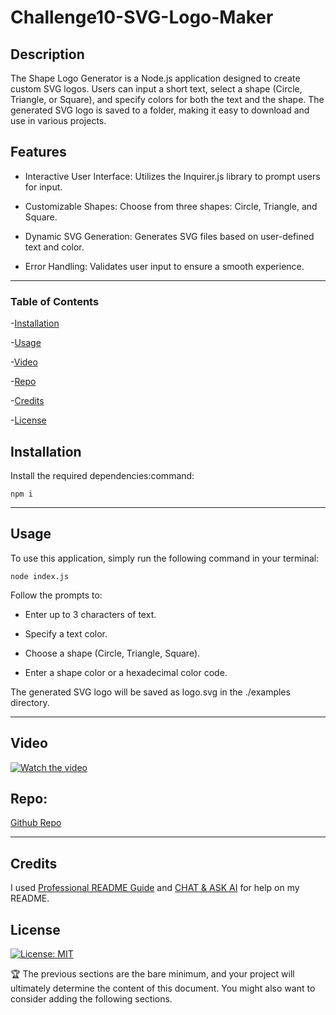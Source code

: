 # Challenge10-SVG-Logo-Maker

## Description

The Shape Logo Generator is a Node.js application designed to create custom SVG logos.
Users can input a short text, select a shape (Circle, Triangle, or Square), and specify colors for both the text and the shape.
The generated SVG logo is saved to a folder, making it easy to download and use in various projects.

## Features

- Interactive User Interface: Utilizes the Inquirer.js library to prompt users for input.

- Customizable Shapes: Choose from three shapes: Circle, Triangle, and Square.

- Dynamic SVG Generation: Generates SVG files based on user-defined text and color.

- Error Handling: Validates user input to ensure a smooth experience.

 --- 

### Table of Contents

-[Installation](#installation)

-[Usage](#usage)

-[Video](#video)

-[Repo](#repo)

-[Credits](#credits)

-[License](#license)

 
## Installation

Install the required dependencies:command:

```
npm i
```

 --- 

## Usage

To use this application, simply run the following command in your terminal:

```
node index.js
```

Follow the prompts to:

- Enter up to 3 characters of text.

- Specify a text color.

- Choose a shape (Circle, Triangle, Square).

- Enter a shape color or a hexadecimal color code.

The generated SVG logo will be saved as logo.svg in the ./examples directory.

---

## Video

[![Watch the video](https://i.sstatic.net/Vp2cE.png)](https://drive.google.com/file/d/1U5IrDDpDtFCxdYcPkgPK9eeCJ9EEkkpL/view)

## **Repo:**

[Github Repo](https://github.com/jjfcode/Challenge10-SVG-Logo-Maker)

---

## Credits

I used [Professional README Guide](https://coding-boot-camp.github.io/full-stack/github/professional-readme-guide) and [CHAT & ASK AI](https://askaichat.app/) for help on my README.
 
## License

[![License: MIT](https://img.shields.io/badge/License-MIT-yellow.svg)](https://opensource.org/licenses/MIT)

🏆 The previous sections are the bare minimum, and your project will ultimately determine the content of this document. You might also want to consider adding the following sections.

